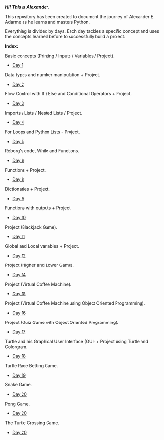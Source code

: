_**Hi! This is Alexander.**_

This repository has been created to document the journey of Alexander E. Adarme as he learns and masters Python.

Everything is divided by days. Each day tackles a specific concept and uses the concepts learned before to successfully build a project.

**Index:**

Basic concepts (Printing / Inputs / Variables / Project).
- [Day 1](https://github.com/Lexeuz/100-days-of-code/tree/main/Day1)

Data types and number manipulation + Project.
- [Day 2](https://github.com/Lexeuz/100-days-of-code/tree/main/Day2)

Flow Control with If / Else and Conditional Operators + Project.
- [Day 3](https://github.com/Lexeuz/100-days-of-code/tree/main/Day3)

Imports / Lists / Nested Lists / Project.
- [Day 4](https://github.com/Lexeuz/100-days-of-code/tree/main/Day4)

For Loops and Python Lists - Project.
- [Day 5](https://github.com/Lexeuz/100-days-of-code/tree/main/Day5)

Reborg's code, While and Functions.
- [Day 6](https://github.com/Lexeuz/100-days-of-code/tree/main/Day6)

Functions + Project.
- [Day 8](https://github.com/Lexeuz/100-days-of-code/tree/main/Day8)

Dictionaries + Project.
- [Day 9](https://github.com/Lexeuz/100-days-of-code/tree/main/Day9)

Functions with outputs + Project.
- [Day 10](https://github.com/Lexeuz/100-days-of-code/tree/main/Day10)

Project (Blackjack Game).
- [Day 11](https://github.com/Lexeuz/100-days-of-code/tree/main/Day11)

Global and Local variables + Project.
- [Day 12](https://github.com/Lexeuz/100-days-of-code/tree/main/Day12)

Project (Higher and Lower Game).
- [Day 14](https://github.com/Lexeuz/100-days-of-code/tree/main/Day14)

Project (Virtual Coffee Machine).
- [Day 15](https://github.com/Lexeuz/100-days-of-code/tree/main/Day15)

Project (Virtual Coffee Machine using Object Oriented Programming).
- [Day 16](https://github.com/Lexeuz/100-days-of-code/tree/main/Day16)

Project (Quiz Game with Object Oriented Programming).
- [Day 17](https://github.com/Lexeuz/100-days-of-code/tree/main/Day17)

Turtle and his Graphical User Interface (GUI) + Project using Turtle and Colorgram.
- [Day 18](https://github.com/Lexeuz/100-days-of-code/tree/main/Day18)

Turtle Race Betting Game.
- [Day 19](https://github.com/Lexeuz/100-days-of-code/tree/main/Day19)

Snake Game.
- [Day 20](https://github.com/Lexeuz/100-days-of-code/tree/main/Day20)

Pong Game.
- [Day 20](https://github.com/Lexeuz/100-days-of-code/tree/main/Day21)

The Turtle Crossing Game.
- [Day 20](https://github.com/Lexeuz/100-days-of-code/tree/main/Day22)
